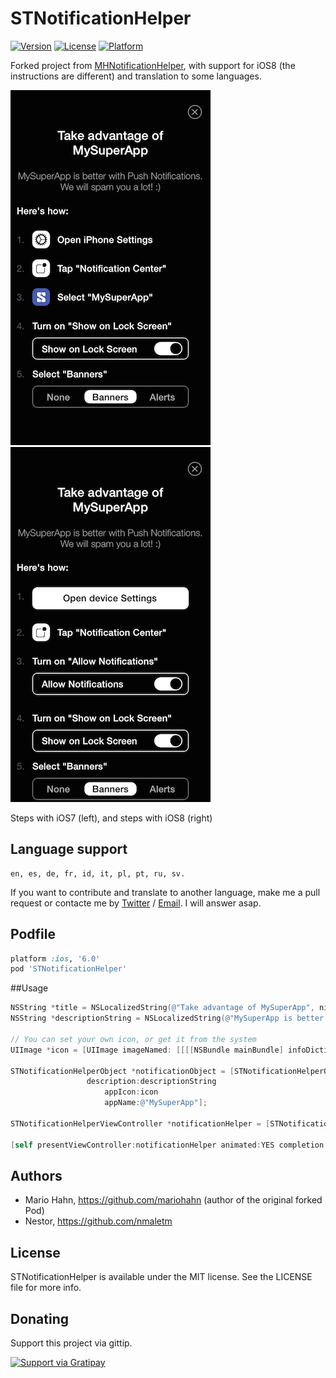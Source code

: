 # STNotificationHelper

[![Version](https://img.shields.io/cocoapods/v/STNotificationHelper.svg?style=flat)](http://cocoadocs.org/docsets/STNotificationHelper)
[![License](https://img.shields.io/cocoapods/l/STNotificationHelper.svg?style=flat)](http://cocoadocs.org/docsets/STNotificationHelper)
[![Platform](https://img.shields.io/cocoapods/p/STNotificationHelper.svg?style=flat)](http://cocoadocs.org/docsets/STNotificationHelper)

Forked project from [MHNotificationHelper](https://github.com/mariohahn/MHNotificationHelper), with support for iOS8 (the instructions are different) and translation to some languages.


![Steps with iOS7](Screenshots/screenshote-ios7.png)
![Steps with iOS8](Screenshots/screenshote-ios8.png)

Steps with iOS7 (left), and steps with iOS8 (right)

## Language support

```
en, es, de, fr, id, it, pl, pt, ru, sv.
```

If you want to contribute and translate to another language, make me a pull request or contacte me by [Twitter](https://twitter.com/NestorMalet) / [Email](http://www.nestor.cat/contact). I will answer asap.

## Podfile

```ruby
platform :ios, '6.0'
pod 'STNotificationHelper'
```

##Usage

```objective-c
NSString *title = NSLocalizedString(@"Take advantage of MySuperApp", nil);
NSString *descriptionString = NSLocalizedString(@"MySuperApp is better with Push Notifications. We will spam you a lot! :)", nil);

// You can set your own icon, or get it from the system
UIImage *icon = [UIImage imageNamed: [[[[NSBundle mainBundle] infoDictionary] objectForKey:@"CFBundleIconFiles"] objectAtIndex:0]];

STNotificationHelperObject *notificationObject = [STNotificationHelperObject objectWithTitle:title
                 description:descriptionString
                     appIcon:icon
                     appName:@"MySuperApp"];

STNotificationHelperViewController *notificationHelper = [STNotificationHelperViewController.alloc initWithNotification:notificationObject];

[self presentViewController:notificationHelper animated:YES completion:nil];


```
## Authors

* Mario Hahn, https://github.com/mariohahn (author of the original forked Pod)
* Nestor, https://github.com/nmaletm

## License

STNotificationHelper is available under the MIT license. See the LICENSE file for more info.

## Donating

Support this project via gittip.

<a href="https://gratipay.com/nmaletm/" target="_blank">
  <img alt="Support via Gratipay" src="https://rawgithub.com/twolfson/gittip-badge/0.2.0/dist/gittip.png"/>
</a>
